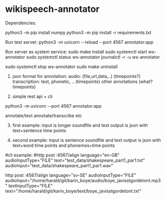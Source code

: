 # wikispeech-annotator

Dependencies:

python3 -m pip install numpy
python3 -m pip install -r requirements.txt 

Run test server:
python3 -m uvicorn --reload --port 4567 annotator:app

Run server as system service:
sudo make install
sudo systemctl start ws-annotator
sudo systemctl status ws-annotator
journalctl -r -u ws-annotator

sudo systemctl stop ws-annotator
sudo make uninstall




1) json format for annotation:
audio: (file,url,data,..) (timepoints?)
transcription: text, phonetic, .. (timepoints)
other annotations (what? timepoints)

2) simple rest api + cli 

python3 -m uvicorn --port 4567 annotator:app

annotate/text
annotate/transcribe
etc

3) first example:
input is longer soundfile and text
output is json with text+sentence time points

4) second example:
input is sentence soundfile and text
output is json with text+word time points and phonemes+time points


#cli example:
#http post :4567/align language="en-GB" audioInputType="FILE" text="test_data/shakespeare_part1_par1.txt" audioInput="test_data/shakespeare_part1_par1.wav"

http post :4567/align language="sv-SE" audioInputType="FILE" audioInput="/home/harald/git/karin_boye/audio/boye_javisstgordetont.mp3" textInputType="FILE" text="/home/harald/git/karin_boye/text/boye_javisstgordetont.txt"
